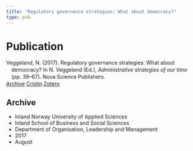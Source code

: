 ```yaml
---
title: "Regulatory governance strategies: What about democracy?"
type: pub
---
```

<h1>Publication</h1>
<article id="csl-bib-container-677YV8CH" class="csl-bib-container">
  <div class="csl-bib-body" style="line-height: 1.35; padding-left: 1em; text-indent:-1em;">
  <div class="csl-entry">Veggeland, N. (2017). Regulatory governance strategies: What about democracy? In N. Veggeland (Ed.), <i>Administrative strategies of our time</i> (pp. 39&#x2013;67). Nova Science Publishers.</div>
</div>
  <div class="csl-bib-buttons">
    <a href="#taxonomy-article-677YV8CH" class="csl-bib-button">Archive</a>
    <a href="https://app.cristin.no/results/show.jsf?id=1483848" alt="Cristin URL" class="csl-bib-button">Cristin</a>
    <a href="http://zotero.org/groups/5022929/items/677YV8CH" alt="Zotero URL" class="csl-bib-button">Zotero</a>
  </div>
  <div id="csl-bib-meta-container-677YV8CH"></div>
</article>
<div id="csl-bib-meta-677YV8CH" class="csl-bib-meta">
  <article id="taxonomy-article-677YV8CH" class="taxonomy-article">
    <h1>Archive</h1>
    <ul>
      <li>Inland Norway University of Applied Sciences</li>
      <li>Inland School of Business and Social Sciences</li>
      <li>Department of Organisation, Leadership and Management</li>
      <li>2017</li>
      <li>August</li>
    </ul>
  </article>
</div>
